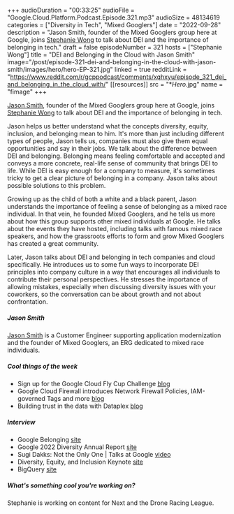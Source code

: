 +++
audioDuration = "00:33:25"
audioFile = "Google.Cloud.Platform.Podcast.Episode.321.mp3"
audioSize = 48134619
categories = ["Diversity in Tech", "Mixed Googlers"]
date = "2022-09-28"
description = "Jason Smith, founder of the Mixed Googlers group here at Google, joins [Stephanie Wong](https://twitter.com/stephr_wong) to talk about DEI and the importance of belonging in tech."
draft = false
episodeNumber = 321
hosts = ["Stephanie Wong"]
title = "DEI and Belonging in the Cloud with Jason Smith"
image="/post/episode-321-dei-and-belonging-in-the-cloud-with-jason-smith/images/hero/hero-EP-321.jpg"
linked = true
redditLink = "https://www.reddit.com/r/gcppodcast/comments/xqhxyu/episode_321_dei_and_belonging_in_the_cloud_with/"
[[resources]]
  src = "**Hero*.jpg"
  name = "fimage"
+++

[Jason Smith](https://twitter.com/jasonsmithio), founder of the Mixed Googlers group here at Google, joins [Stephanie Wong](https://twitter.com/stephr_wong) to talk about DEI and the importance of belonging in tech.

Jason helps us better understand what the concepts diversity, equity, inclusion, and belonging mean to him. It's more than just including different types of people, Jason tells us, companies must also give them equal opportunities and say in their jobs. We talk about the difference between DEI and belonging. Belonging means feeling comfortable and accepted and conveys a more concrete, real-life sense of community that brings DEI to life. While DEI is easy enough for a company to measure, it's sometimes tricky to get a clear picture of belonging in a company. Jason talks about possible solutions to this problem.

Growing up as the child of both a white and a black parent, Jason understands the importance of feeling a sense of belonging as a mixed race individual. In that vein, he founded Mixed Googlers, and he tells us more about how this group supports other mixed individuals at Google. He talks about the events they have hosted, including talks with famous mixed race speakers, and how the grassroots efforts to form and grow Mixed Googlers has created a great community.

Later, Jason talks about DEI and belonging in tech companies and cloud specifically. He introduces us to some fun ways to incorporate DEI principles into company culture in a way that encourages all individuals to contribute their personal perspectives. He stresses the importance of allowing mistakes, especially when discussing diversity issues with your coworkers, so the conversation can be about growth and not about confrontation.
 
##### Jason Smith

[Jason Smith](https://twitter.com/jasonsmithio) is a Customer Engineer supporting application modernization and the founder of Mixed Googlers, an ERG dedicated to mixed race individuals.

##### Cool things of the week

* Sign up for the Google Cloud Fly Cup Challenge [blog](https://cloud.google.com/blog/topics/training-certifications/sign-up-for-the-google-cloud-fly-cup-challenge)
* Google Cloud Firewall introduces Network Firewall Policies, IAM-governed Tags and more [blog](https://cloud.google.com/blog/products/identity-security/announcing-new-firewall-policies-and-iam-governed-tags)
* Building trust in the data with Dataplex [blog](https://cloud.google.com/blog/products/data-analytics/american-eagle-outfitters-builds-a-data-fabric-with-dataplex)
 
##### Interview

* Google Belonging [site](https://about.google/belonging/)
* Google 2022 Diversity Annual Report [site](https://about.google/belonging/diversity-annual-report/2022/)
* Sugi Dakks: Not the Only One | Talks at Google [video](https://www.youtube.com/watch?v=6Wf7pSfBFqE)
* Diversity, Equity, and Inclusion Keynote [site](https://cloud.withgoogle.com/next/catalog?session=DEIKEY2ASL#view-all)
* BigQuery [site](https://cloud.google.com/bigquery)

##### What's something cool you're working on?

Stephanie is working on content for Next and the Drone Racing League.


